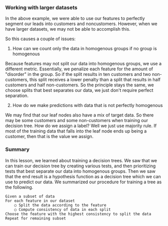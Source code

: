### Working with larger datasets

In the above example, we were able to use our features to perfectly segment our leads into customers and noncustomers. However, when we have larger datasets, we may not be able to accomplish this. 

So this causes a couple of issues: 

1. How can we count only the data in homogenous groups if no group is homogenous 

Because features may not split our data into homogenous groups, we use a different metric. Essentially, we penalize each feature for the amount of "disorder" in the group. So if the split results in ten customers and two non-customers, this split receives a lower penalty than a split that results in half customers and half non-customers. So the principle stays the same, we choose splits that best separates our data, we just don't require perfect separation.

2. How do we make predictions with data that is not perfectly homogenous

We may find that our leaf nodes also have a mix of target data. So there may be some customers and some non-customers when training our decision tree. How do we assign a label? Well we just use majority rule. If most of the training data that falls into the leaf node ends up being a customer, then that is the value we assign.

### Summary

In this lesson, we learned about training a decision trees. We saw that we can train our decision tree by creating various tests, and then prioritizing tests that best separate our data into homogenous groups. Then we saw that the end result is a hypothesis function as a decision tree which we can use to predict our data. We summarized our procedure for training a tree as the following.



```
Given a subset of data
For each feature in our dataset
	○ Split the data according to the feature
	○ Compute consistency of data in each split 
Choose the feature with the highest consistency to split the data
Repeat for remaining subset
```



